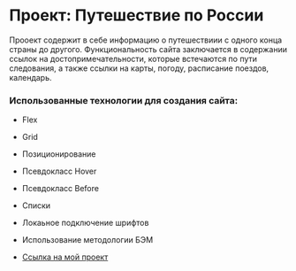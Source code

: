 # Проект: Путешествие по России

Прооект содержит в себе информацию о путешествиии с одного конца страны до другого. Функциональность сайта заключается в содержании ссылок на достопримечательности, которые встечаются по пути следования, а также ссылки на карты, погоду, расписание поездов, календарь.

### Использованные технологии для создания сайта:
* Flex
* Grid
* Позиционирование
* Псевдокласс Hover
* Псевдокласс Before
* Списки
* Локаьное подключение шрифтов
* Использование методологии БЭМ

* [Ссылка на мой проект](https://marina-iwtar.github.io/russian-travel/index.html)
